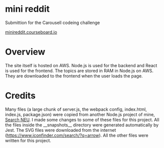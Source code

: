 # mini reddit

Submittion for the Carousell codeing challenge

[minireddit.courseboard.io](https://minireddit.courseboard.io)

# Overview

The site itself is hosted on AWS. Node.js is used for the backend and React is used for the frontend. The topics are stored in RAM in Node.js on AWS. They are downloaded to the frontend when the user loads the page. 

# Credits

Many files (a large chunk of server.js, the webpack config, index.html, index.js, package.json) were copied from another Node.js project of mine, [Search NEU](https://github.com/ryanhugh/searchneu). I made some changes to some of these files for this project. All the files inside the \_\_snapshots\_\_ directory were generated automatically by Jest. The SVG files were downloaded from the internet (https://www.iconfinder.com/search/?q=arrow). All the other files were written for this project. 


